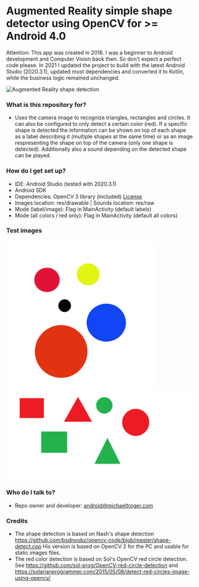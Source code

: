 # Augmented Reality simple shape detector using OpenCV for >= Android 4.0 #
Attention: This app was created in 2016. I was a beginner to Android development and Computer Vision back then.
So don't expect a perfect code please. In 2021 I updated the project to build with the latest Android Studio (2020.3.1), updated most dependencies and converted it to Kotlin, while the business logic remained unchanged.

<img src="/screenshots/demo.gif" alt="Augmented Reality shape detection" width="800px"/>

### What is this repository for? ###

* Uses the camera image to recognize triangles, rectangles and circles. It can also be configured to only detect a certain color (red). If a specific shape is detected the information can be shown on top of each shape as a label describing it (multiple shapes at the same time) or as an image respresenting the shape on top of the camera (only one shape is detected). Additionally also a sound depending on the detected shape can be played.

### How do I get set up? ###

* IDE: Android Studio (tested with 2020.3.1)
* Android SDK
* Dependencies: OpenCV 3 library (included) [License](/opencv-3-4-15/LICENSE)
* Images location: res/drawable | Sounds location: res/raw
* Mode (label/image): Flag in MainActivity (default labels)
* Mode (all colors / red only): Flag in MainActivity (default all colors)

### Test images ###
<img src="/testimages/circles.jpg" alt="" width="400px"/>

<img src="/testimages/simpleshapes.png" alt="" width="600px"/>

### Who do I talk to? ###
* Repo owner and developer: android@michaeltroger.com

### Credits ###
* The shape detection is based on Nash's shape detection https://github.com/bsdnoobz/opencv-code/blob/master/shape-detect.cpp His version is based on OpenCV 2 for the PC and usable for static images files.
* The red color detection is based on Sol's OpenCV red circle detection. See https://github.com/sol-prog/OpenCV-red-circle-detection and https://solarianprogrammer.com/2015/05/08/detect-red-circles-image-using-opencv/
